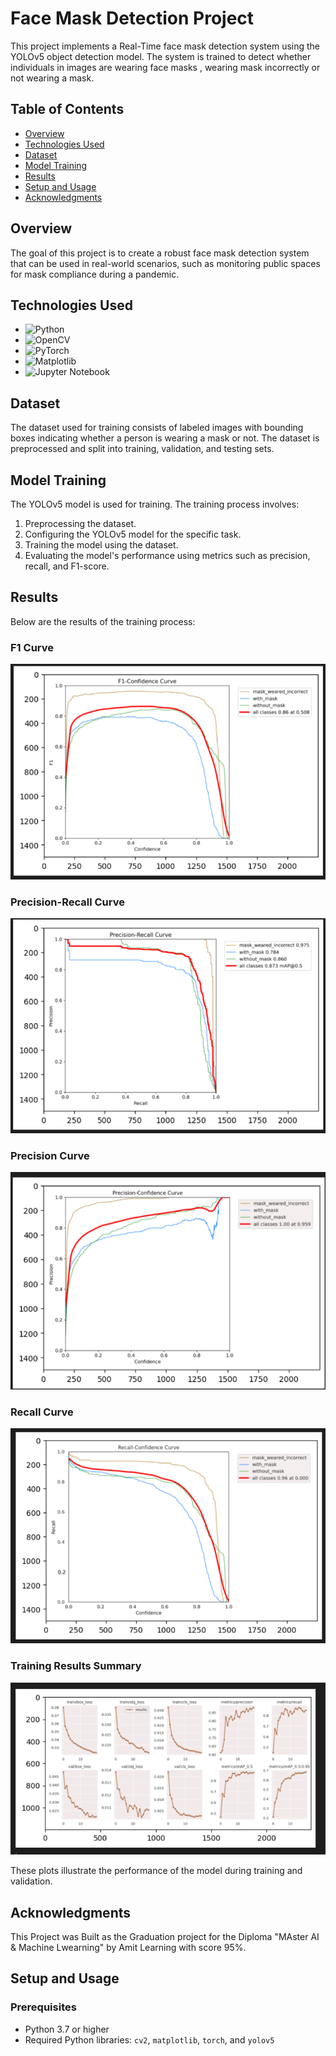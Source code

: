 # Face Mask Detection Project

This project implements a Real-Time face mask detection system using the YOLOv5 object detection model. The system is trained to detect whether individuals in images are wearing face masks , wearing mask incorrectly or not wearing a mask.

## Table of Contents
- [Overview](#overview)
- [Technologies Used](#technologies-used)
- [Dataset](#dataset)
- [Model Training](#model-training)
- [Results](#results)
- [Setup and Usage](#setup-and-usage)
- [Acknowledgments](#acknowledgments)

## Overview

The goal of this project is to create a robust face mask detection system that can be used in real-world scenarios, such as monitoring public spaces for mask compliance during a pandemic.

## Technologies Used

- ![Python](https://img.shields.io/badge/-Python-3776AB?logo=python&logoColor=white&style=flat-square)
- ![OpenCV](https://img.shields.io/badge/-OpenCV-5C3EE8?logo=opencv&logoColor=white&style=flat-square)
- ![PyTorch](https://img.shields.io/badge/-PyTorch-EE4C2C?logo=pytorch&logoColor=white&style=flat-square)
- ![Matplotlib](https://img.shields.io/badge/-Matplotlib-11557C?logo=python&logoColor=white&style=flat-square)
- ![Jupyter Notebook](https://img.shields.io/badge/-Jupyter-FA0F00?logo=jupyter&logoColor=white&style=flat-square)

## Dataset

The dataset used for training consists of labeled images with bounding boxes indicating whether a person is wearing a mask or not. The dataset is preprocessed and split into training, validation, and testing sets.

## Model Training

The YOLOv5 model is used for training. The training process involves:
1. Preprocessing the dataset.
2. Configuring the YOLOv5 model for the specific task.
3. Training the model using the dataset.
4. Evaluating the model's performance using metrics such as precision, recall, and F1-score.

## Results

Below are the results of the training process:

### F1 Curve
![F1 Curve](https://github.com/amrayman999/Real-Time-FaceMaskDetector/blob/main/Results%20Images/F1-Confidence.png)

### Precision-Recall Curve
![PR Curve](https://github.com/amrayman999/Real-Time-FaceMaskDetector/blob/main/Results%20Images/Precision-Recall.png)

### Precision Curve
![Precision Curve](https://github.com/amrayman999/Real-Time-FaceMaskDetector/blob/main/Results%20Images/Precision-Confidence.png)

### Recall Curve
![Recall Curve](https://github.com/amrayman999/Real-Time-FaceMaskDetector/blob/main/Results%20Images/Recall-Confidence.png)

### Training Results Summary
![Results Summary](https://github.com/amrayman999/Real-Time-FaceMaskDetector/blob/main/Results%20Images/Results.png)

These plots illustrate the performance of the model during training and validation.

## Acknowledgments

This Project was Built as the Graduation project for the Diploma "MAster AI & Machine Lwearning" by Amit Learning with score 95%.
## Setup and Usage

### Prerequisites
- Python 3.7 or higher
- Required Python libraries: `cv2`, `matplotlib`, `torch`, and `yolov5`
   
